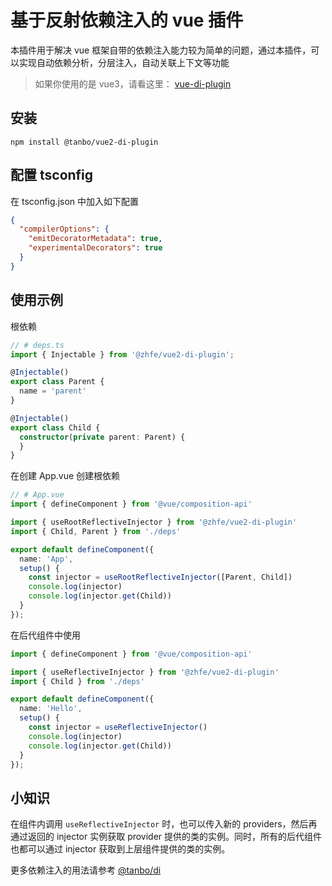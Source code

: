 基于反射依赖注入的 vue 插件
=============================
本插件用于解决 vue 框架自带的依赖注入能力较为简单的问题，通过本插件，可以实现自动依赖分析，分层注入，自动关联上下文等功能

> 如果你使用的是 vue3，请看这里： [vue-di-plugin](https://github.com/tbhuabi/vue-di-plugin)

## 安装
```
npm install @tanbo/vue2-di-plugin
```

## 配置 tsconfig

在 tsconfig.json 中加入如下配置
```json
{
  "compilerOptions": {
    "emitDecoratorMetadata": true,
    "experimentalDecorators": true
  }
}
```

## 使用示例

根依赖
```typescript
// # deps.ts
import { Injectable } from '@zhfe/vue2-di-plugin';

@Injectable()
export class Parent {
  name = 'parent'
}

@Injectable()
export class Child {
  constructor(private parent: Parent) {
  }
}
```
在创建 App.vue 创建根依赖
```typescript
// # App.vue
import { defineComponent } from '@vue/composition-api'

import { useRootReflectiveInjector } from '@zhfe/vue2-di-plugin'
import { Child, Parent } from './deps'

export default defineComponent({
  name: 'App',
  setup() {
    const injector = useRootReflectiveInjector([Parent, Child])
    console.log(injector)
    console.log(injector.get(Child))
  }
});
```
在后代组件中使用
```typescript
import { defineComponent } from '@vue/composition-api'

import { useReflectiveInjector } from '@zhfe/vue2-di-plugin'
import { Child } from './deps'

export default defineComponent({
  name: 'Hello',
  setup() {
    const injector = useReflectiveInjector()
    console.log(injector)
    console.log(injector.get(Child))
  }
});
```

## 小知识

在组件内调用 `useReflectiveInjector` 时，也可以传入新的 providers，然后再通过返回的 injector 实例获取 provider 提供的类的实例。同时，所有的后代组件也都可以通过 injector 获取到上层组件提供的类的实例。

更多依赖注入的用法请参考 [@tanbo/di](https://github.com/tbhuabi/di)
